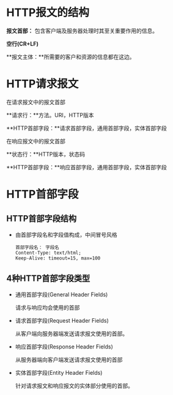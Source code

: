 # HTTP报文的结构

**报文首部：** 包含客户端及服务器处理时其至关重要作用的信息。

**空行(CR+LF)**

**报文主体：**所需要的客户和资源的信息都在这边。

# HTTP请求报文

在请求报文中的报文首部

**请求行：**方法。URI，HTTP版本

**HTTP首部字段：**请求首部字段，通用首部字段，实体首部字段

在响应报文中的报文首部

**状态行：**HTTP版本，状态码

**HTTP首部字段：**响应首部字段，通用首部字段，实体首部字段

# HTTP首部字段

## HTTP首部字段结构

- 由首部字段名和字段值构成，中间冒号风格

  ```http
  首部字段名： 字段名
  Content-Type: text/html;
  Keep-Alive: timeout=15, max=100
  ```

## 4种HTTP首部字段类型

- 通用首部字段(General Header Fields)

  请求与响应均会使用的首部

- 请求首部字段(Request Header Fields)

  从客户端向服务器端发送请求报文使用的首部。

- 响应首部字段(Response Header Fields)

  从服务器端向客户端发送请求报文使用的首部

- 实体首部字段(Entity Header Fields)

  针对请求报文和响应报文的实体部分使用的首部。